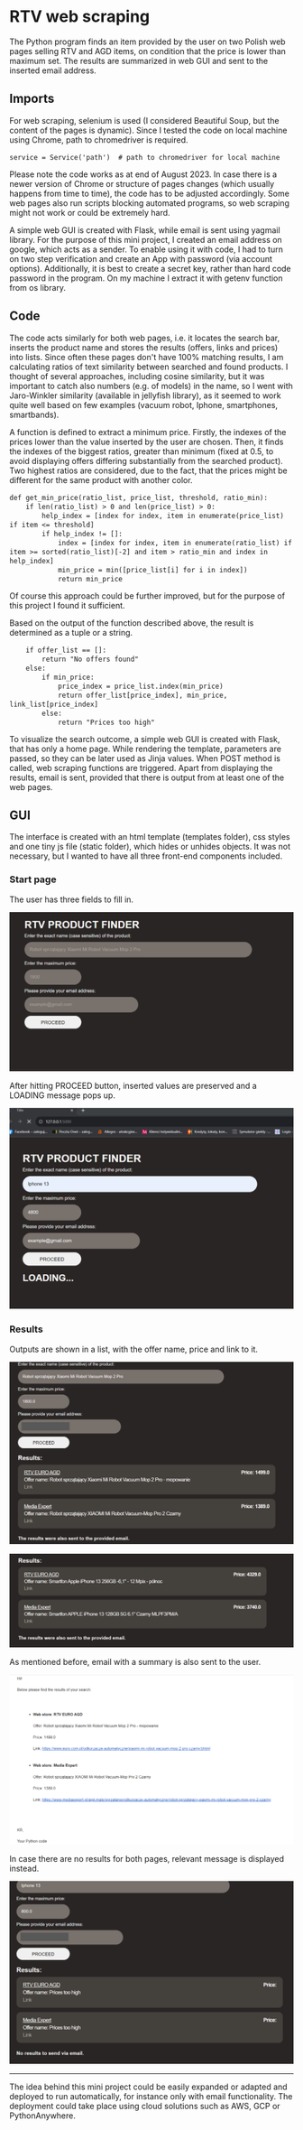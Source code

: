 # RTV web scraping

The Python program finds an item provided by the user on two Polish web pages selling RTV and AGD items, on condition that the price is lower than maximum set. The results are summarized in web GUI and sent to the inserted email address.

## Imports

For web scraping, selenium is used (I considered Beautiful Soup, but the content of the pages is dynamic). Since I tested the code on local machine using Chrome, path to chromedriver is required. 
```
service = Service('path')  # path to chromedriver for local machine
```
Please note the code works as at end of August 2023. In case there is a newer version of Chrome or structure of pages changes (which usually happens from time to time), the code has to be adjusted accordingly. Some web pages also run scripts blocking automated programs, so web scraping might not work or could be extremely hard.

A simple web GUI is created with Flask, while email is sent using yagmail library. For the purpose of this mini project, I created an email address on google, which acts as a sender. To enable using it with code, I had to turn on two step verification and create an App with password (via account options). Additionally, it is best to create a secret key, rather than hard code password in the program. On my machine I extract it with getenv function from os library.

## Code

The code acts similarly for both web pages, i.e. it locates the search bar, inserts the product name and stores the results (offers, links and prices) into lists. Since often these pages don't have 100% matching results, I am calculating ratios of text similarity between searched and found products. I thought of several approaches, including cosine similarity, but it was important to catch also numbers (e.g. of models) in the name, so I went with Jaro-Winkler similarity (available in jellyfish library), as it seemed to work quite well based on few examples (vacuum robot, Iphone, smartphones, smartbands). 

A function is defined to extract a minimum price. Firstly, the indexes of the prices lower than the value inserted by the user are chosen. Then, it finds the indexes of the biggest ratios, greater than minimum (fixed at 0.5, to avoid displaying offers differing substantially from the searched product). Two highest ratios are considered, due to the fact, that the prices might be different for the same product with another color.
```
def get_min_price(ratio_list, price_list, threshold, ratio_min):
    if len(ratio_list) > 0 and len(price_list) > 0:
        help_index = [index for index, item in enumerate(price_list) if item <= threshold]
        if help_index != []:
            index = [index for index, item in enumerate(ratio_list) if item >= sorted(ratio_list)[-2] and item > ratio_min and index in help_index]
            min_price = min([price_list[i] for i in index])
            return min_price
```
Of course this approach could be further improved, but for the purpose of this project I found it sufficient.

Based on the output of the function described above, the result is determined as a tuple or a string.
```
    if offer_list == []:
        return "No offers found"
    else:
        if min_price:
            price_index = price_list.index(min_price)
            return offer_list[price_index], min_price, link_list[price_index]
        else:
            return "Prices too high"
```

To visualize the search outcome, a simple web GUI is created with Flask, that has only a home page. While rendering the template, parameters are passed, so they can be later used as Jinja values.
When POST method is called, web scraping functions are triggered. Apart from displaying the results, email is sent, provided that there is output from at least one of the web pages.

## GUI

The interface is created with an html template (templates folder), css styles and one tiny js file (static folder), which hides or unhides objects. It was not necessary, but I wanted to have all three front-end components included.

### Start page

The user has three fields to fill in.

![start1](Screens/start_page.PNG)

After hitting PROCEED button, inserted values are preserved and a LOADING message pops up.

![start2](Screens/start_page_click.PNG)

### Results

Outputs are shown in a list, with the offer name, price and link to it.

![res1](Screens/results.PNG)

![res2](Screens/resutls_2.PNG)

As mentioned before, email with a summary is also sent to the user.

![res3](Screens/email.PNG)

In case there are no results for both pages, relevant message is displayed instead.

![res4](Screens/no_results.PNG)


---

The idea behind this mini project could be easily expanded or adapted and deployed to run automatically, for instance only with email functionality. The deployment could take place using cloud solutions such as AWS, GCP or PythonAnywhere.

